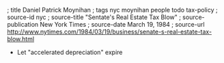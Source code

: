 ; title Daniel Patrick Moynihan
; tags nyc moynihan people todo tax-policy
; source-id nyc
; source-title "Sentate's Real Estate Tax Blow"
; source-publication New York Times
; source-date March 19, 1984
; source-url http://www.nytimes.com/1984/03/19/business/senate-s-real-estate-tax-blow.html

- Let "accelerated depreciation" expire
